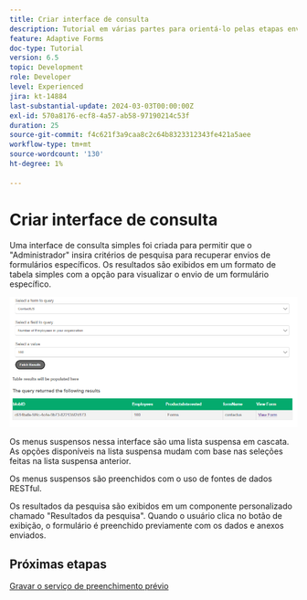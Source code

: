 ```yaml
---
title: Criar interface de consulta
description: Tutorial em várias partes para orientá-lo pelas etapas envolvidas na consulta de envios de formulários armazenados no portal do Azure
feature: Adaptive Forms
doc-type: Tutorial
version: 6.5
topic: Development
role: Developer
level: Experienced
jira: kt-14884
last-substantial-update: 2024-03-03T00:00:00Z
exl-id: 570a8176-ecf8-4a57-ab58-97190214c53f
duration: 25
source-git-commit: f4c621f3a9caa8c2c64b8323312343fe421a5aee
workflow-type: tm+mt
source-wordcount: '130'
ht-degree: 1%

---
```


# Criar interface de consulta

Uma interface de consulta simples foi criada para permitir que o &quot;Administrador&quot; insira critérios de pesquisa para recuperar envios de formulários específicos. Os resultados são exibidos em um formato de tabela simples com a opção para visualizar o envio de um formulário específico.

![envios-consulta](assets/query-submissions.png)

Os menus suspensos nessa interface são uma lista suspensa em cascata. As opções disponíveis na lista suspensa mudam com base nas seleções feitas na lista suspensa anterior.

Os menus suspensos são preenchidos com o uso de fontes de dados RESTful.

Os resultados da pesquisa são exibidos em um componente personalizado chamado &quot;Resultados da pesquisa&quot;. Quando o usuário clica no botão de exibição, o formulário é preenchido previamente com os dados e anexos enviados.

## Próximas etapas

[Gravar o serviço de preenchimento prévio](./part4.md)
